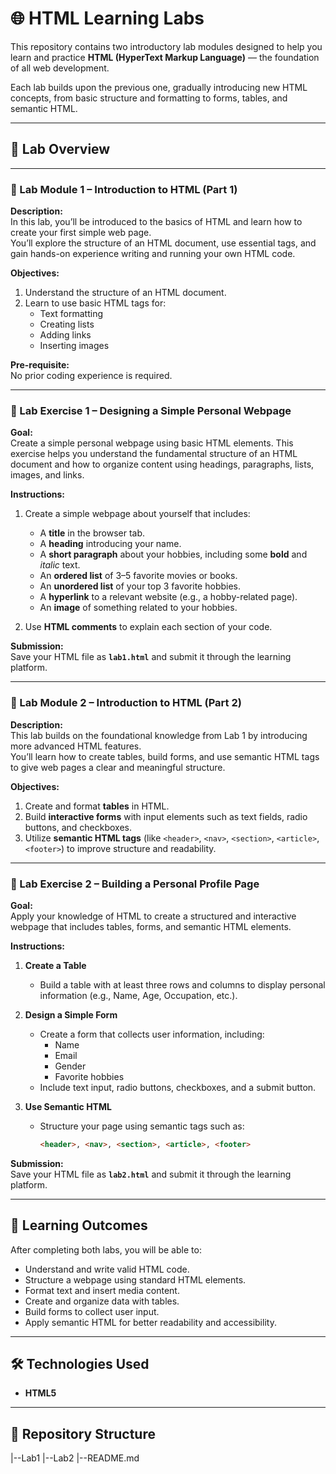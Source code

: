 # 🌐 HTML Learning Labs

This repository contains two introductory lab modules designed to help you learn and practice **HTML (HyperText Markup Language)** — the foundation of all web development.

Each lab builds upon the previous one, gradually introducing new HTML concepts, from basic structure and formatting to forms, tables, and semantic HTML.

---

## 📖 Lab Overview

---

### 🧩 Lab Module 1 – Introduction to HTML (Part 1)

**Description:**  
In this lab, you’ll be introduced to the basics of HTML and learn how to create your first simple web page.  
You’ll explore the structure of an HTML document, use essential tags, and gain hands-on experience writing and running your own HTML code.

**Objectives:**
1. Understand the structure of an HTML document.  
2. Learn to use basic HTML tags for:
   - Text formatting  
   - Creating lists  
   - Adding links  
   - Inserting images

**Pre-requisite:**  
No prior coding experience is required.

---

### 🧠 Lab Exercise 1 – Designing a Simple Personal Webpage

**Goal:**  
Create a simple personal webpage using basic HTML elements. This exercise helps you understand the fundamental structure of an HTML document and how to organize content using headings, paragraphs, lists, images, and links.

**Instructions:**
1. Create a simple webpage about yourself that includes:
   - A **title** in the browser tab.  
   - A **heading** introducing your name.  
   - A **short paragraph** about your hobbies, including some **bold** and *italic* text.  
   - An **ordered list** of 3–5 favorite movies or books.  
   - An **unordered list** of your top 3 favorite hobbies.  
   - A **hyperlink** to a relevant website (e.g., a hobby-related page).  
   - An **image** of something related to your hobbies.

2. Use **HTML comments** to explain each section of your code.

**Submission:**  
Save your HTML file as **`lab1.html`** and submit it through the learning platform.

---

### 🧱 Lab Module 2 – Introduction to HTML (Part 2)

**Description:**  
This lab builds on the foundational knowledge from Lab 1 by introducing more advanced HTML features.  
You’ll learn how to create tables, build forms, and use semantic HTML tags to give web pages a clear and meaningful structure.

**Objectives:**
1. Create and format **tables** in HTML.  
2. Build **interactive forms** with input elements such as text fields, radio buttons, and checkboxes.  
3. Utilize **semantic HTML tags** (like `<header>`, `<nav>`, `<section>`, `<article>`, `<footer>`) to improve structure and readability.

---

### 🧩 Lab Exercise 2 – Building a Personal Profile Page

**Goal:**  
Apply your knowledge of HTML to create a structured and interactive webpage that includes tables, forms, and semantic HTML elements.

**Instructions:**
1. **Create a Table**  
   - Build a table with at least three rows and columns to display personal information (e.g., Name, Age, Occupation, etc.).

2. **Design a Simple Form**  
   - Create a form that collects user information, including:  
     - Name  
     - Email  
     - Gender  
     - Favorite hobbies  
   - Include text input, radio buttons, checkboxes, and a submit button.

3. **Use Semantic HTML**  
   - Structure your page using semantic tags such as:
     ```html
     <header>, <nav>, <section>, <article>, <footer>
     ```

**Submission:**  
Save your HTML file as **`lab2.html`** and submit it through the learning platform.

---

## 🧠 Learning Outcomes

After completing both labs, you will be able to:

- Understand and write valid HTML code.  
- Structure a webpage using standard HTML elements.  
- Format text and insert media content.  
- Create and organize data with tables.  
- Build forms to collect user input.  
- Apply semantic HTML for better readability and accessibility.

---

## 🛠️ Technologies Used

- **HTML5**

---

## 📁 Repository Structure
|--Lab1
|--Lab2
|--README.md
